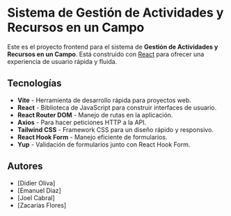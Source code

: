 # Sistema de Gestión de Actividades y Recursos en un Campo

Este es el proyecto frontend para el sistema de **Gestión de Actividades y Recursos en un Campo**. Está construido con [React](https://reactjs.org/) para ofrecer una experiencia de usuario rápida y fluida.

## Tecnologías

- **Vite** - Herramienta de desarrollo rápida para proyectos web.
- **React** - Biblioteca de JavaScript para construir interfaces de usuario.
- **React Router DOM** - Manejo de rutas en la aplicación.
- **Axios** - Para hacer peticiones HTTP a la API.
- **Tailwind CSS** - Framework CSS para un diseño rápido y responsivo.
- **React Hook Form** - Manejo eficiente de formularios.
- **Yup** - Validación de formularios junto con React Hook Form.

##  Autores

- [Didier Oliva] 
- [Emanuel Diaz]
- [Joel Cabral] 
- [Zacarias Flores]
